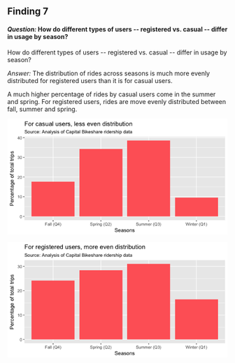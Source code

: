 ## Finding 7

#### _Question:_ How do different types of users -- registered vs. casual -- differ in usage by season?  

How do different types of users -- registered vs. casual -- differ in usage by season?  

 _Answer:_ The distribution of rides across seasons is much more evenly distributed for registered users than it is for casual users.  

A much higher percentage of rides by casual users come in the summer and spring.  For registered users, rides are move evenly distributed between fall, summer and spring. 

![casual_season.png](plots/casual_season.png?raw=true "Title")

![registered_seasons.png](plots/registered_seasons.png?raw=true "Title")

